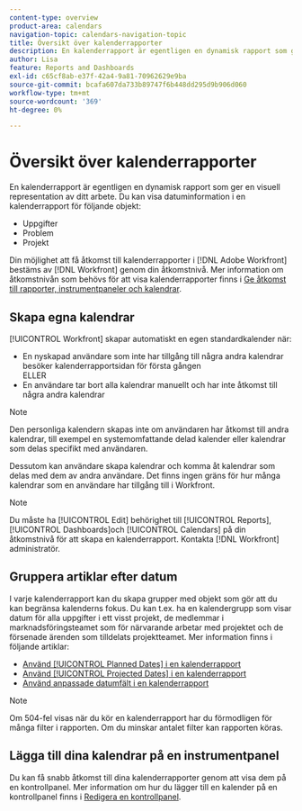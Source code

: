 ```yaml
---
content-type: overview
product-area: calendars
navigation-topic: calendars-navigation-topic
title: Översikt över kalenderrapporter
description: En kalenderrapport är egentligen en dynamisk rapport som ger en visuell representation av ditt arbete.
author: Lisa
feature: Reports and Dashboards
exl-id: c65cf8ab-e37f-42a4-9a81-70962629e9ba
source-git-commit: bcafa607da733b89747f6b448dd295d9b906d060
workflow-type: tm+mt
source-wordcount: '369'
ht-degree: 0%

---
```


# Översikt över kalenderrapporter

En kalenderrapport är egentligen en dynamisk rapport som ger en visuell representation av ditt arbete. Du kan visa datuminformation i en kalenderrapport för följande objekt:

* Uppgifter
* Problem
* Projekt

Din möjlighet att få åtkomst till kalenderrapporter i [!DNL Adobe Workfront] bestäms av [!DNL Workfront] genom din åtkomstnivå. Mer information om åtkomstnivån som behövs för att visa kalenderrapporter finns i [Ge åtkomst till rapporter, instrumentpaneler och kalendrar](../../../administration-and-setup/add-users/configure-and-grant-access/grant-access-reports-dashboards-calendars.md).

## Skapa egna kalendrar

[!UICONTROL Workfront] skapar automatiskt en egen standardkalender när:

* En nyskapad användare som inte har tillgång till några andra kalendrar besöker kalenderrapportsidan för första gången\
   ELLER
* En användare tar bort alla kalendrar manuellt och har inte åtkomst till några andra kalendrar

>[!NOTE]
>
>Den personliga kalendern skapas inte om användaren har åtkomst till andra kalendrar, till exempel en systemomfattande delad kalender eller kalendrar som delas specifikt med användaren.

Dessutom kan användare skapa kalendrar och komma åt kalendrar som delas med dem av andra användare. Det finns ingen gräns för hur många kalendrar som en användare har tillgång till i Workfront.

>[!NOTE]
>
>Du måste ha [!UICONTROL Edit] behörighet till [!UICONTROL Reports], [!UICONTROL Dashboards]och [!UICONTROL Calendars] på din åtkomstnivå för att skapa en kalenderrapport. Kontakta [!DNL Workfront] administratör.

## Gruppera artiklar efter datum

I varje kalenderrapport kan du skapa grupper med objekt som gör att du kan begränsa kalenderns fokus. Du kan t.ex. ha en kalendergrupp som visar datum för alla uppgifter i ett visst projekt, de medlemmar i marknadsföringsteamet som för närvarande arbetar med projektet och de försenade ärenden som tilldelats projektteamet. Mer information finns i följande artiklar:

* [Använd [!UICONTROL Planned Dates] i en kalenderrapport](../../../reports-and-dashboards/reports/calendars/use-planned-dates.md)
* [Använd [!UICONTROL Projected Dates] i en kalenderrapport](../../../reports-and-dashboards/reports/calendars/use-projected-dates.md)
* [Använd anpassade datumfält i en kalenderrapport](../../../reports-and-dashboards/reports/calendars/use-custom-dates.md)

>[!NOTE]
>
>Om 504-fel visas när du kör en kalenderrapport har du förmodligen för många filter i rapporten. Om du minskar antalet filter kan rapporten köras.

## Lägga till dina kalendrar på en instrumentpanel

Du kan få snabb åtkomst till dina kalenderrapporter genom att visa dem på en kontrollpanel. Mer information om hur du lägger till en kalender på en kontrollpanel finns i [Redigera en kontrollpanel](../../../reports-and-dashboards/dashboards/creating-and-managing-dashboards/edit-dashboard.md).
